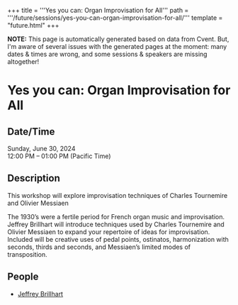 +++
title = '''Yes you can: Organ Improvisation for All'''
path = '''/future/sessions/yes-you-can-organ-improvisation-for-all/'''
template = "future.html"
+++

<p class="todo">
<strong>NOTE:</strong> This page is automatically generated based on data from Cvent.
But, I'm aware of several issues with the generated pages at the moment:
many dates & times are wrong, and some sessions & speakers are missing altogether!
</p>

<h1>Yes you can: Organ Improvisation for All</h1>
<h2>Date/Time</h2>
<p>Sunday, June 30, 2024<br>
12:00 PM – 01:00 PM (Pacific Time)</p>
<h2>Description</h2>
This workshop will explore improvisation techniques of Charles Tournemire and Olivier Messiaen

The 1930’s were a fertile period for French organ music and improvisation. Jeffrey Brillhart will introduce techniques used by Charles Tournemire and Olivier Messiaen to expand your repertoire of ideas for improvisation. Included will be creative uses of pedal points, ostinatos, harmonization with seconds, thirds and seconds, and Messiaen’s limited modes of transposition.
<h2>People</h2>
<ul><li><a href="/future/speakers/jeffrey-brillhart/">Jeffrey Brillhart</a></li></ul>

